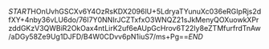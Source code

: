 $START$HOnUvhGSCXv6Y4OzRsKDX2096lU+5LdryaTYunuXc036eRGIpRjs2dfXY+4nby36vLU6do/76I7Y0NNIrJCZTxfxO3WNQZ21sJkMenyQOXuowkXPrzddGKzV3QWBiR2OkOax4ntLirK2uf6eAUpGcHrov6T22Iy8eZTMfurfrdTnAw/aDGy58Ze9Ug1DJFD/B4W0CDvv6pN1iuS7/ms+Pg==$END$